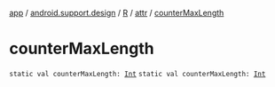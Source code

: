 [app](../../../index.md) / [android.support.design](../../index.md) / [R](../index.md) / [attr](index.md) / [counterMaxLength](./counter-max-length.md)

# counterMaxLength

`static val counterMaxLength: `[`Int`](https://kotlinlang.org/api/latest/jvm/stdlib/kotlin/-int/index.html)
`static val counterMaxLength: `[`Int`](https://kotlinlang.org/api/latest/jvm/stdlib/kotlin/-int/index.html)